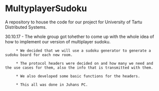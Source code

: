 # MultyplayerSudoku
A repository to house the code for our project for University of Tartu Distributed Systems.

30.10.17 - The whole group got tohether to come up with the whole idea of how to implement our version of multiplayer sudoku.

         * We decided that we will use a sudoku generator to generate a sudoku board for each new room.
         
         * The protocol headers were decided on and how many we need and the use cases for them, also the info that is transmitted with them.
         
         * We also developed some basic functions for the headers.
         
         * This all was done in Juhans PC.

